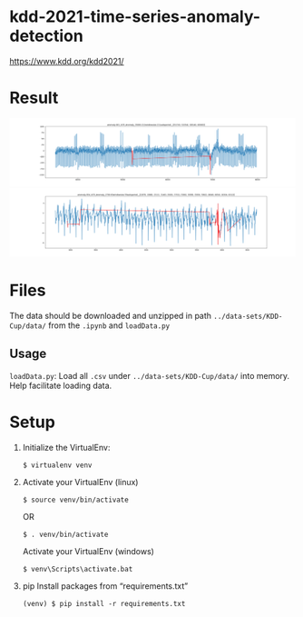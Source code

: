 # kdd-2021-time-series-anomaly-detection

https://www.kdd.org/kdd2021/

# Result

<img src="kdd-cup-2021-time-series/results/old 20211130 2300/anomaly-001_UCR_Anomaly_35000-212windowsize-211autoperiod__[(51743, 52054), (69140, 69369)].png"/>

<img src="kdd-cup-2021-time-series/results/old 20211130 2300/anomaly-054_UCR_Anomaly_2700-60windowsize-59autoperiod__[(2878, 2888), (3111, 3140), (5681, 5701), (5802, 5899), (5930, 5962), (6048, 6054), (6304, 6312)].png" />

# Files

The data should be downloaded and unzipped in path `../data-sets/KDD-Cup/data/` from the `.ipynb` and `loadData.py`

## Usage 

`loadData.py`: Load all `.csv` under `../data-sets/KDD-Cup/data/` into memory. Help facilitate loading data.

# Setup
1. Initialize the VirtualEnv:
	```
	$ virtualenv venv
	```
2. Activate your VirtualEnv (linux)
	```
	$ source venv/bin/activate
	```
	OR	
	```
	$ . venv/bin/activate
	```
	 Activate your VirtualEnv (windows)
	```
	$ venv\Scripts\activate.bat
	```
3. pip Install packages from “requirements.txt”
	```
	(venv) $ pip install -r requirements.txt
	```

